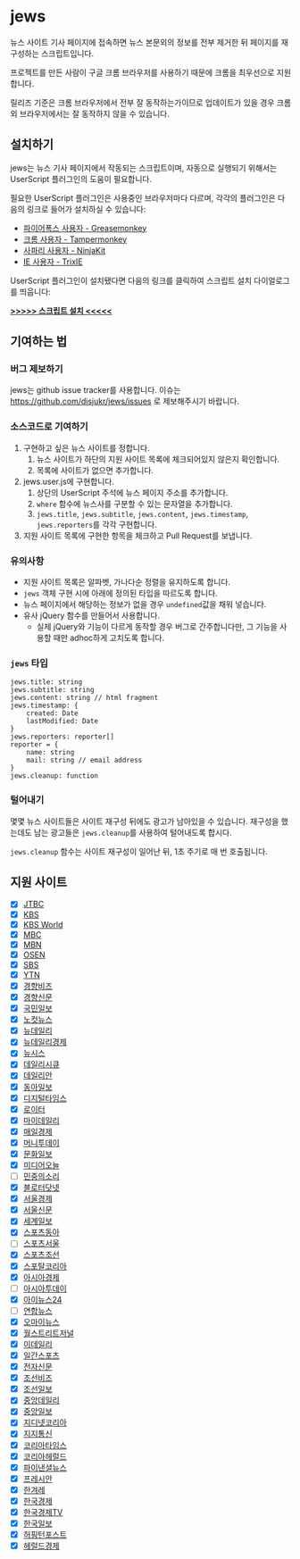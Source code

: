 # jews

뉴스 사이트 기사 페이지에 접속하면 뉴스 본문외의 정보를 전부 제거한 뒤 페이지를 재구성하는 스크립트입니다.

프로젝트를 만든 사람이 구글 크롬 브라우저를 사용하기 때문에 크롬을 최우선으로 지원합니다.

릴리즈 기준은 크롬 브라우저에서 전부 잘 동작하는가이므로 업데이트가 있을 경우 크롬 외 브라우저에서는 잘 동작하지 않을 수 있습니다.


## 설치하기

jews는 뉴스 기사 페이지에서 작동되는 스크립트이며, 자동으로 실행되기 위해서는 UserScript 플러그인의 도움이 필요합니다.

필요한 UserScript 플러그인은 사용중인 브라우저마다 다르며, 각각의 플러그인은 다음의 링크로 들어가 설치하실 수 있습니다:

* [파이어폭스 사용자 - Greasemonkey](https://addons.mozilla.org/ko/firefox/addon/greasemonkey/)
* [크롬 사용자 - Tampermonkey](https://chrome.google.com/webstore/detail/tampermonkey/dhdgffkkebhmkfjojejmpbldmpobfkfo)
* [사파리 사용자 - NinjaKit](https://github.com/os0x/NinjaKit)
* [IE 사용자 - TrixIE](http://sourceforge.net/projects/trixiewpf45/)

UserScript 플러그인이 설치됐다면 다음의 링크를 클릭하여 스크립트 설치 다이얼로그를 띄웁니다:

**[>>>>> 스크립트 설치 <<<<<](https://github.com/disjukr/jews/raw/release/jews.user.js)**


## 기여하는 법

### 버그 제보하기

jews는 github issue tracker를 사용합니다.
이슈는 https://github.com/disjukr/jews/issues 로 제보해주시기 바랍니다.

### 소스코드로 기여하기

1. 구현하고 싶은 뉴스 사이트를 정합니다.
    1. 뉴스 사이트가 하단의 지원 사이트 목록에 체크되어있지 않은지 확인합니다.
    2. 목록에 사이트가 없으면 추가합니다.
2. jews.user.js에 구현합니다.
    1. 상단의 UserScript 주석에 뉴스 페이지 주소를 추가합니다.
    2. `where` 함수에 뉴스사를 구분할 수 있는 문자열을 추가합니다.
    3. `jews.title`, `jews.subtitle`, `jews.content`, `jews.timestamp`, `jews.reporters`를 각각 구현합니다.
3. 지원 사이트 목록에 구현한 항목을 체크하고 Pull Request를 보냅니다.

### 유의사항

* 지원 사이트 목록은 알파벳, 가나다순 정렬을 유지하도록 합니다.
* `jews` 객체 구현 시에 아래에 정의된 타입을 따르도록 합니다.
* 뉴스 페이지에서 해당하는 정보가 없을 경우 `undefined`값을 채워 넣습니다.
* 유사 jQuery 함수를 만들어서 사용합니다.
    * 실제 jQuery와 기능이 다르게 동작할 경우 버그로 간주합니다만, 그 기능을 사용할 때만 adhoc하게 고치도록 합니다.

### `jews` 타입

```
jews.title: string
jews.subtitle: string
jews.content: string // html fragment
jews.timestamp: {
    created: Date
    lastModified: Date
}
jews.reporters: reporter[]
reporter = {
    name: string
    mail: string // email address
}
jews.cleanup: function
```

### 털어내기

몇몇 뉴스 사이트들은 사이트 재구성 뒤에도 광고가 남아있을 수 있습니다.
재구성을 했는데도 남는 광고들은 `jews.cleanup`를 사용하여 털어내도록 합시다.

`jews.cleanup` 함수는 사이트 재구성이 일어난 뒤, 1초 주기로 매 번 호출됩니다.


## 지원 사이트

* [x] [JTBC](http://news.jtbc.joins.com)
* [x] [KBS](http://news.kbs.co.kr)
* [x] [KBS World](http://world.kbs.co.kr)
* [x] [MBC](http://imnews.imbc.com)
* [x] [MBN](http://mbn.mk.co.kr/pages/news/index.html)
* [x] [OSEN](http://osen.mt.co.kr)
* [x] [SBS](http://news.sbs.co.kr)
* [x] [YTN](http://www.ytn.co.kr)
* [x] [경향비즈](http://bizn.khan.co.kr)
* [x] [경향신문](http://www.khan.co.kr)
* [x] [국민일보](http://www.kmib.co.kr)
* [x] [노컷뉴스](http://www.nocutnews.co.kr)
* [x] [뉴데일리](http://www.newdaily.co.kr)
* [x] [뉴데일리경제](http://biz.newdaily.co.kr)
* [x] [뉴시스](http://www.newsis.com)
* [x] [데일리시큐](http://dailysecu.com)
* [x] [데일리안](http://www.dailian.co.kr)
* [x] [동아일보](http://www.donga.com)
* [x] [디지털타임스](http://www.dt.co.kr)
* [x] [로이터](http://www.reuters.com)
* [x] [마이데일리](http://www.mydaily.co.kr)
* [x] [매일경제](http://www.mk.co.kr)
* [x] [머니투데이](http://www.mt.co.kr)
* [x] [문화일보](http://www.munhwa.com)
* [x] [미디어오늘](http://www.mediatoday.co.kr)
* [ ] [민중의소리](http://www.vop.co.kr)
* [x] [블로터닷넷](http://www.bloter.net)
* [x] [서울경제](http://economy.hankooki.com)
* [x] [서울신문](http://www.seoul.co.kr)
* [x] [세계일보](http://www.segye.com)
* [x] [스포츠동아](http://sports.donga.com)
* [ ] [스포츠서울](http://www.sportsseoul.com)
* [x] [스포츠조선](http://sports.chosun.com)
* [x] [스포탈코리아](http://www.sportalkorea.com)
* [x] [아시아경제](http://www.asiae.co.kr)
* [ ] [아시아투데이](http://www.asiatoday.co.kr)
* [x] [아이뉴스24](http://www.inews24.com)
* [ ] [연합뉴스](http://www.yonhapnews.co.kr)
* [x] [오마이뉴스](http://www.ohmynews.com)
* [x] [월스트리트저널](http://kr.wsj.com)
* [x] [이데일리](http://www.edaily.co.kr)
* [x] [일간스포츠](http://isplus.joins.com)
* [x] [전자신문](http://www.etnews.com)
* [x] [조선비즈](http://biz.chosun.com)
* [x] [조선일보](http://www.chosun.com)
* [x] [중앙데일리](http://koreajoongangdaily.joins.com)
* [x] [중앙일보](http://joongang.joins.com)
* [x] [지디넷코리아](http://www.zdnet.co.kr)
* [x] [지지통신](http://www.jiji.com)
* [x] [코리아타임스](http://www.koreatimes.co.kr)
* [x] [코리아헤럴드](http://www.koreaherald.com)
* [x] [파이낸셜뉴스](http://www.fnnews.com)
* [x] [프레시안](http://www.pressian.com)
* [x] [한겨레](http://www.hani.co.kr)
* [x] [한국경제](http://www.hankyung.com)
* [x] [한국경제TV](http://www.wowtv.co.kr)
* [x] [한국일보](http://www.hankookilbo.com)
* [x] [허핑턴포스트](http://www.huffingtonpost.kr)
* [x] [헤럴드경제](http://biz.heraldcorp.com)
